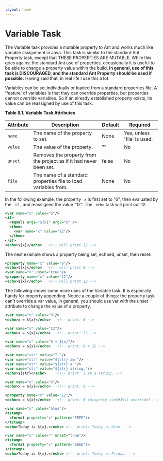 ```yaml
---
layout: home
---
```

# Variable Task

The Variable task provides a mutable property to Ant and works much like variable assignment in Java. This task is similar to the standard Ant Property task, except that THESE PROPERTIES ARE MUTABLE. While this goes against the standard Ant use of properties, occasionally it is useful to be able to change a property value within the build. **In general, use of this task is DISCOURAGED, and the standard Ant Property should be used if possible.** Having said that, in real life I use this a lot.

Variables can be set individually or loaded from a standard properties file. A 'feature' of variables is that they can override properties, but properties cannot override variables. So if an already established property exists, its value can be reassigned by use of this task.

**Table 8.1. Variable Task Attributes**

| Attribute | Description                                                        | Default | Required                    |
|-----------|--------------------------------------------------------------------|---------|-----------------------------|
| `name`  | The name of the property to set.                                   | None    | Yes, unless 'file' is used. |
| `value`  | The value of the property.                                         | ""      | No                          |
| `unset`  | Removes the property from the project as if it had never been set. | false   | No                          |
| `file`  | The name of a standard properties file to load variables from.     | None    | No                          |

In the following example, the property ` x` is first set to "6", then evaluated by the ` if` , and reassigned the value "12". The ` echo` task will print out 12.

```xml
<var name="x" value="6"/>
<if>
  <equals arg1="${x}" arg2="6" />
  <then>
    <var name="x" value="12"/>
  </then>
</if>
<echo>${x}</echo>   <!-- will print 12 -->
````

The next example shows a property being set, echoed, unset, then reset:

```xml
<property name="x" value="6"/>
<echo>${x}</echo>   <!-- will print 6 -->
<var name="x" unset="true"/>
<property name="x" value="12"/>
<echo>${x}</echo>   <!-- will print 12 -->
```

The following shows some more uses of the Variable task. It is especially handy for property appending. Notice a couple of things: the property task can't override a var value, in general, you should use var with the unset attribute to change the value of a property.

```xml
<var name="x" value="6"/>
<echo>x = ${x}</echo>   <!-- print: 6 -->

<var name="x" value="12"/>
<echo>x = ${x}</echo>   <!-- print: 12 -->

<var name="x" value="6 + ${x}"/>
<echo>x = ${x}</echo>   <!-- print: 6 + 12 -->

<var name="str" value="I "/>
<var name="str" value="${str} am "/>
<var name="str" value="${str} a "/>
<var name="str" value="${str} string."/>
<echo>${str}</echo>     <!-- print: I am a string. -->

<var name="x" value="6"/>
<echo>x = ${x}</echo>   <!-- print: 6 -->

<property name="x" value="12"/>
<echo>x = ${x}</echo>   <!-- print: 6 (property can&#39;t override) -->

<var name="x" value="blue"/>
<tstamp>
  <format property="x" pattern="EEEE"/>
</tstamp>
<echo>Today is ${x}.</echo> <!-- print: Today is blue. -->

<var name="x" value="" unset="true"/>
<tstamp>
  <format property="x" pattern="EEEE"/>
</tstamp>
<echo>Today is ${x}.</echo> <!-- print: Today is Friday. -->
```

